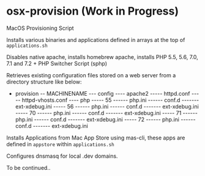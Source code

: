 # osx-provision (Work in Progress)
MacOS Provisioning Script


Installs various binaries and applications defined in arrays at the top of ```applications.sh```

Disables native apache, installs homebrew apache, installs PHP 5.5, 5.6, 7.0, 7.1 and 7.2 + PHP Switcher Script (sphp)

Retrieves existing configuration files stored on a web server from a directory structure like below:

- provision
-- MACHINENAME
--- config
---- apache2
----- httpd.conf
----- httpd-vhosts.conf
---- php
----- 55
------ php.ini
------ conf.d
------- ext-xdebug.ini
----- 56
------ php.ini
------ conf.d
------- ext-xdebug.ini
----- 70
------ php.ini
------ conf.d
------- ext-xdebug.ini
----- 71
------ php.ini
------ conf.d
------- ext-xdebug.ini
----- 72
------ php.ini
------ conf.d
------- ext-xdebug.ini

Installs Applications from Mac App Store using mas-cli, these apps are defined in ```appstore``` within ```applications.sh```

Configures dnsmasq for local .dev domains.

To be continued..